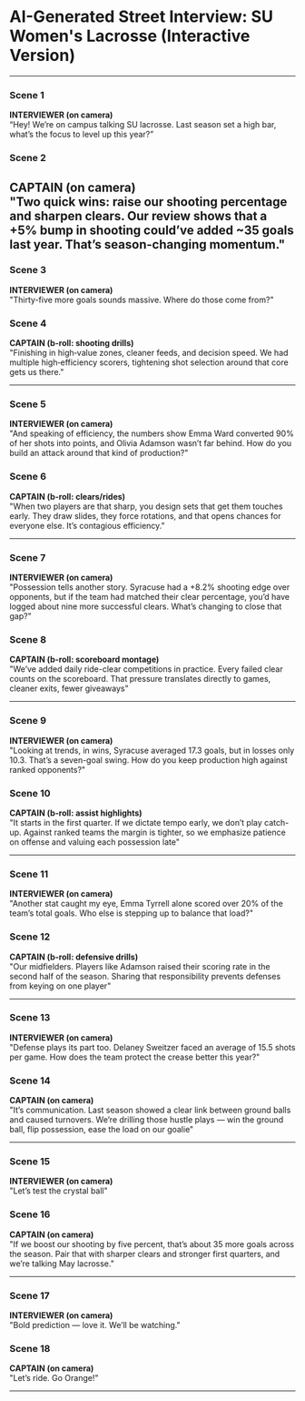 
# AI-Generated Street Interview: SU Women's Lacrosse (Interactive Version)

---

### Scene 1
**INTERVIEWER (on camera)**  
“Hey! We’re on campus talking SU lacrosse. Last season set a high bar, what’s the focus to level up this year?”

### Scene 2
**CAPTAIN (on camera)**  
"Two quick wins: raise our shooting percentage and sharpen clears. Our review shows that a **+5% bump in shooting** could’ve added **~35 goals** last year. That’s season-changing momentum."
---

### Scene 3
**INTERVIEWER (on camera)**  
"Thirty-five more goals sounds massive. Where do those come from?"

### Scene 4
**CAPTAIN (b-roll: shooting drills)**  
"Finishing in high‑value zones, cleaner feeds, and decision speed. We had multiple high‑efficiency scorers, tightening shot selection around that core gets us there."

---

### Scene 5
**INTERVIEWER (on camera)**  
"And speaking of efficiency, the numbers show Emma Ward converted 90% of her shots into points, and Olivia Adamson wasn’t far behind. How do you build an attack around that kind of production?"

### Scene 6
**CAPTAIN (b-roll: clears/rides)**  
"When two players are that sharp, you design sets that get them touches early. They draw slides, they force rotations, and that opens chances for everyone else. It’s contagious efficiency."

---

### Scene 7
**INTERVIEWER (on camera)**  
"Possession tells another story. Syracuse had a +8.2% shooting edge over opponents, but if the team had matched their clear percentage, you’d have logged about nine more successful clears. What’s changing to close that gap?"

### Scene 8
**CAPTAIN (b-roll: scoreboard montage)**  
"We’ve added daily ride-clear competitions in practice. Every failed clear counts on the scoreboard. That pressure translates directly to games, cleaner exits, fewer giveaways"

---

### Scene 9
**INTERVIEWER (on camera)**  
"Looking at trends, in wins, Syracuse averaged 17.3 goals, but in losses only 10.3. That’s a seven-goal swing. How do you keep production high against ranked opponents?"

### Scene 10
**CAPTAIN (b-roll: assist highlights)**  
"It starts in the first quarter. If we dictate tempo early, we don’t play catch-up. Against ranked teams the margin is tighter, so we emphasize patience on offense and valuing each possession late"

---

### Scene 11
**INTERVIEWER (on camera)**  
"Another stat caught my eye, Emma Tyrrell alone scored over 20% of the team’s total goals. Who else is stepping up to balance that load?"

### Scene 12
**CAPTAIN (b-roll: defensive drills)**  
"Our midfielders. Players like Adamson raised their scoring rate in the second half of the season. Sharing that responsibility prevents defenses from keying on one player"

---

### Scene 13
**INTERVIEWER (on camera)**  
"Defense plays its part too. Delaney Sweitzer faced an average of 15.5 shots per game. How does the team protect the crease better this year?"

### Scene 14
**CAPTAIN (on camera)**  
"It’s communication. Last season showed a clear link between ground balls and caused turnovers. We’re drilling those hustle plays — win the ground ball, flip possession, ease the load on our goalie"

---

### Scene 15
**INTERVIEWER (on camera)**  
"Let’s test the crystal ball"

### Scene 16
**CAPTAIN (on camera)**  
"If we boost our shooting by five percent, that’s about 35 more goals across the season. Pair that with sharper clears and stronger first quarters, and we’re talking May lacrosse."

---

### Scene 17
**INTERVIEWER (on camera)**  
"Bold prediction — love it. We’ll be watching."

### Scene 18
**CAPTAIN (on camera)**  
"Let’s ride. Go Orange!"

---
